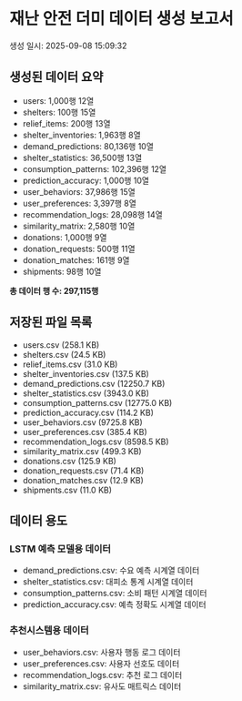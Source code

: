 # 재난 안전 더미 데이터 생성 보고서
생성 일시: 2025-09-08 15:09:32

## 생성된 데이터 요약
- users: 1,000행 12열
- shelters: 100행 15열
- relief_items: 200행 13열
- shelter_inventories: 1,963행 8열
- demand_predictions: 80,136행 10열
- shelter_statistics: 36,500행 13열
- consumption_patterns: 102,396행 12열
- prediction_accuracy: 1,000행 10열
- user_behaviors: 37,986행 15열
- user_preferences: 3,397행 8열
- recommendation_logs: 28,098행 14열
- similarity_matrix: 2,580행 10열
- donations: 1,000행 9열
- donation_requests: 500행 11열
- donation_matches: 161행 9열
- shipments: 98행 10열

**총 데이터 행 수: 297,115행**

## 저장된 파일 목록
- users.csv (258.1 KB)
- shelters.csv (24.5 KB)
- relief_items.csv (31.0 KB)
- shelter_inventories.csv (137.5 KB)
- demand_predictions.csv (12250.7 KB)
- shelter_statistics.csv (3943.0 KB)
- consumption_patterns.csv (12775.0 KB)
- prediction_accuracy.csv (114.2 KB)
- user_behaviors.csv (9725.8 KB)
- user_preferences.csv (385.4 KB)
- recommendation_logs.csv (8598.5 KB)
- similarity_matrix.csv (499.3 KB)
- donations.csv (125.9 KB)
- donation_requests.csv (71.4 KB)
- donation_matches.csv (12.9 KB)
- shipments.csv (11.0 KB)

## 데이터 용도
### LSTM 예측 모델용 데이터
- demand_predictions.csv: 수요 예측 시계열 데이터
- shelter_statistics.csv: 대피소 통계 시계열 데이터
- consumption_patterns.csv: 소비 패턴 시계열 데이터
- prediction_accuracy.csv: 예측 정확도 시계열 데이터

### 추천시스템용 데이터
- user_behaviors.csv: 사용자 행동 로그 데이터
- user_preferences.csv: 사용자 선호도 데이터
- recommendation_logs.csv: 추천 로그 데이터
- similarity_matrix.csv: 유사도 매트릭스 데이터